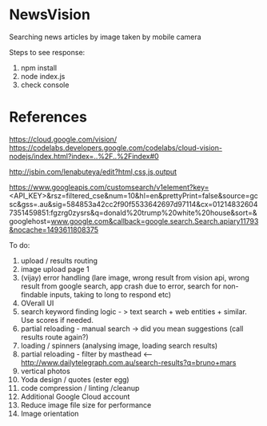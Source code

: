 # NewsVision
Searching news articles by image taken by mobile camera



Steps to see response:

1. npm install
2. node index.js
3. check console

# References 

https://cloud.google.com/vision/
https://codelabs.developers.google.com/codelabs/cloud-vision-nodejs/index.html?index=..%2F..%2Findex#0

http://jsbin.com/lenabuteya/edit?html,css,js,output

https://www.googleapis.com/customsearch/v1element?key=<API_KEY>&rsz=filtered_cse&num=10&hl=en&prettyPrint=false&source=gcsc&gss=.au&sig=584853a42cc2f90f5533642697d97114&cx=012148326047351459851:fgzrg0zysrs&q=donald%20trump%20white%20house&sort=&googlehost=www.google.com&callback=google.search.Search.apiary11793&nocache=1493611808375



To do:

1) upload / results routing
2) image upload page 1
3) (vijay) error handling (lare image, wrong result from vision api, wrong result from google search, app crash due to error, search for non-findable inputs, taking to long to respond etc)
4) OVerall UI
5) search keyword finding logic - > text search + web entities + similar. Use scores if needed.
6) partial reloading - manual search -> did you mean suggestions (call results route again?)
7) loading / spinners (analysing image, loading search results)
8) partial reloading - filter by masthead <-- http://www.dailytelegraph.com.au/search-results?q=bruno+mars
10) vertical photos
11) Yoda design / quotes (ester egg)
12) code compression / linting /cleanup
13) Additional Google Cloud account
14) Reduce image file size for performance
15) Image orientation